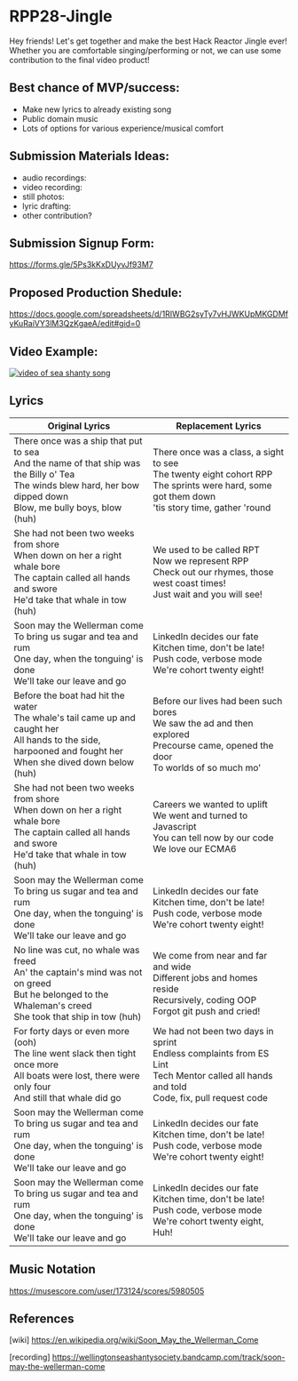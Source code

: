 # RPP28-Jingle
Hey friends! Let's get together and make the best Hack Reactor Jingle ever! Whether you are comfortable singing/performing or not, we can use some contribution to the final video product!
## Best chance of MVP/success:
* Make new lyrics to already existing song
* Public domain music
* Lots of options for various experience/musical comfort
## Submission Materials Ideas:
* audio recordings:
* video recording:
* still photos:
* lyric drafting:
* other contribution?
## Submission Signup Form:
https://forms.gle/5Ps3kKxDUyvJf93M7

## Proposed Production Shedule:
https://docs.google.com/spreadsheets/d/1RIWBG2syTy7vHJWKUpMKGDMfyKuRaiVY3lM3QzKgaeA/edit#gid=0
## Video Example:
[![video of sea shanty song](http://img.youtube.com/vi/UgsurPg9Ckw/0.jpg)](http://www.youtube.com/watch?v=UgsurPg9Ckw "Sea Shanty")

## Lyrics
|Original Lyrics | Replacement Lyrics|
|--------------------------- | ---------------------------|
|There once was a ship that put to sea<br>And the name of that ship was the Billy o' Tea<br>The winds blew hard, her bow dipped down<br>Blow, me bully boys, blow (huh)|There once was a class, a sight to see<br>The twenty eight cohort RPP<br>The sprints were hard, some got them down<br>'tis story time, gather 'round|
|She had not been two weeks from shore<br>When down on her a right whale bore<br>The captain called all hands and swore<br>He'd take that whale in tow (huh)|We used to be called RPT<br>Now we represent RPP<br>Check out our rhymes, those west coast times!<br>Just wait and you will see!|
|Soon may the Wellerman come<br>To bring us sugar and tea and rum<br>One day, when the tonguing' is done<br>We'll take our leave and go|LinkedIn decides our fate<br>Kitchen time, don't be late!<br>Push code, verbose mode<br>We're cohort twenty eight!|
|Before the boat had hit the water<br>The whale's tail came up and caught her<br>All hands to the side, harpooned and fought her<br>When she dived down below (huh)|Before our lives had been such bores<br>We saw the ad and then explored<br>Precourse came, opened the door<br>To worlds of so much mo'<br>|
|She had not been two weeks from shore<br>When down on her a right whale bore<br>The captain called all hands and swore<br>He'd take that whale in tow (huh)|Careers we wanted to uplift<br>We went and turned to Javascript<br>You can tell now by our code<br>We love our ECMA6|
|Soon may the Wellerman come<br>To bring us sugar and tea and rum<br>One day, when the tonguing' is done<br>We'll take our leave and go|LinkedIn decides our fate<br>Kitchen time, don't be late!<br>Push code, verbose mode<br>We're cohort twenty eight!|
|No line was cut, no whale was freed<br>An' the captain's mind was not on greed<br>But he belonged to the Whaleman's creed<br>She took that ship in tow (huh)|We come from near and far and wide<br>Different jobs and homes reside<br>Recursively, coding OOP<br>Forgot git push and cried!|
|For forty days or even more (ooh)<br>The line went slack then tight once more<br>All boats were lost, there were only four<br>And still that whale did go|We had not been two days in sprint<br>Endless complaints from ES Lint<br>Tech Mentor called all hands and told<br>Code, fix, pull request code|
|Soon may the Wellerman come<br>To bring us sugar and tea and rum<br>One day, when the tonguing' is done<br>We'll take our leave and go|LinkedIn decides our fate<br>Kitchen time, don't be late!<br>Push code, verbose mode<br>We're cohort twenty eight!|
|Soon may the Wellerman come<br>To bring us sugar and tea and rum<br>One day, when the tonguing' is done<br>We'll take our leave and go|LinkedIn decides our fate<br>Kitchen time, don't be late!<br>Push code, verbose mode<br>We're cohort twenty eight, Huh!|

## Music Notation
https://musescore.com/user/173124/scores/5980505

## References
[wiki] https://en.wikipedia.org/wiki/Soon_May_the_Wellerman_Come

[recording] https://wellingtonseashantysociety.bandcamp.com/track/soon-may-the-wellerman-come
